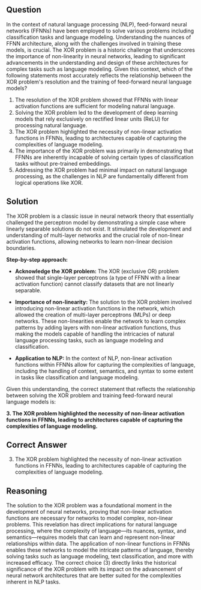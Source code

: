 ## Question
In the context of natural language processing (NLP), feed-forward neural networks (FFNNs) have been employed to solve various problems including classification tasks and language modeling. Understanding the nuances of FFNN architecture, along with the challenges involved in training these models, is crucial. The XOR problem is a historic challenge that underscores the importance of non-linearity in neural networks, leading to significant advancements in the understanding and design of these architectures for complex tasks such as language modeling. Given this context, which of the following statements most accurately reflects the relationship between the XOR problem's resolution and the training of feed-forward neural language models?

1. The resolution of the XOR problem showed that FFNNs with linear activation functions are sufficient for modeling natural language.
2. Solving the XOR problem led to the development of deep learning models that rely exclusively on rectified linear units (ReLU) for processing natural language.
3. The XOR problem highlighted the necessity of non-linear activation functions in FFNNs, leading to architectures capable of capturing the complexities of language modeling.
4. The importance of the XOR problem was primarily in demonstrating that FFNNs are inherently incapable of solving certain types of classification tasks without pre-trained embeddings.
5. Addressing the XOR problem had minimal impact on natural language processing, as the challenges in NLP are fundamentally different from logical operations like XOR.

## Solution
The XOR problem is a classic issue in neural network theory that essentially challenged the perceptron model by demonstrating a simple case where linearly separable solutions do not exist. It stimulated the development and understanding of multi-layer networks and the crucial role of non-linear activation functions, allowing networks to learn non-linear decision boundaries.

**Step-by-step approach:**

- **Acknowledge the XOR problem:** The XOR (exclusive OR) problem showed that single-layer perceptrons (a type of FFNN with a linear activation function) cannot classify datasets that are not linearly separable.

- **Importance of non-linearity:** The solution to the XOR problem involved introducing non-linear activation functions in the network, which allowed the creation of multi-layer perceptrons (MLPs) or deep networks. These non-linearities enable the network to learn complex patterns by adding layers with non-linear activation functions, thus making the models capable of handling the intricacies of natural language processing tasks, such as language modeling and classification.

- **Application to NLP:** In the context of NLP, non-linear activation functions within FFNNs allow for capturing the complexities of language, including the handling of context, semantics, and syntax to some extent in tasks like classification and language modeling.

Given this understanding, the correct statement that reflects the relationship between solving the XOR problem and training feed-forward neural language models is:

**3. The XOR problem highlighted the necessity of non-linear activation functions in FFNNs, leading to architectures capable of capturing the complexities of language modeling.**

## Correct Answer
3. The XOR problem highlighted the necessity of non-linear activation functions in FFNNs, leading to architectures capable of capturing the complexities of language modeling.

## Reasoning
The solution to the XOR problem was a foundational moment in the development of neural networks, proving that non-linear activation functions are necessary for networks to model complex, non-linear problems. This revelation has direct implications for natural language processing, where the complexity of language—its nuances, syntax, and semantics—requires models that can learn and represent non-linear relationships within data. The application of non-linear functions in FFNNs enables these networks to model the intricate patterns of language, thereby solving tasks such as language modeling, text classification, and more with increased efficacy. The correct choice (3) directly links the historical significance of the XOR problem with its impact on the advancement of neural network architectures that are better suited for the complexities inherent in NLP tasks.